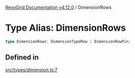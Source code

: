 [RevoGrid Documentation v4.12.0](README.md) / DimensionRows

# Type Alias: DimensionRows

```ts
type DimensionRows: DimensionTypeRow | DimensionRowPin;
```

## Defined in

[src/types/dimension.ts:7](https://github.com/revolist/revogrid/blob/282605c6faa8e6a115a4a8c5b8668e14fed605a0/src/types/dimension.ts#L7)
